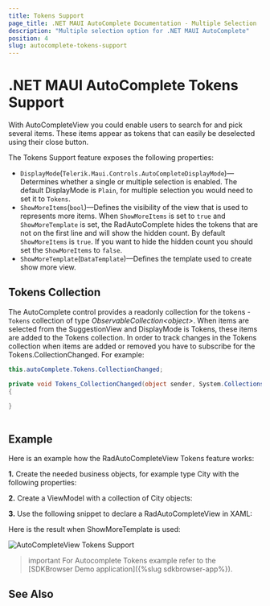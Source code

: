 ```yaml
---
title: Tokens Support
page_title: .NET MAUI AutoComplete Documentation - Multiple Selection
description: "Multiple selection option for .NET MAUI AutoComplete"
position: 4
slug: autocomplete-tokens-support
---
```


# .NET MAUI AutoComplete Tokens Support

With AutoCompleteView you could enable users to search for and pick several items. These items appear as tokens that can easily be deselected using their close button.

The Tokens Support feature exposes the following properties:

* `DisplayMode`(`Telerik.Maui.Controls.AutoCompleteDisplayMode`)&mdash;Determines whether a single or multiple selection is enabled. The default DisplayMode is `Plain`, for multiple selection you would need to set it to `Tokens`.
* `ShowMoreItems`(`bool`)&mdash;Defines the visibility of the view that is used to represents more items. When `ShowMoreItems` is set to `true` and `ShowMoreTemplate` is set, the RadAutoComplete hides the tokens that are not on the first line and will show the hidden count. By default `ShowMoreItems` is `true`. If you want to hide the hidden count you should set the `ShowMoreItems` to `false`.
* `ShowMoreTemplate`(`DataTemplate`)&mdash;Defines the template used to create show more view.

## Tokens Collection

The AutoComplete control provides a readonly collection for the tokens - `Tokens` collection of type *ObservableCollection&lt;object&gt;*. When items are selected from the SuggestionView and DisplayMode is Tokens, these items are added to the Tokens collection. In order to track changes in the Tokens collection when items are added or removed you have to subscribe for the Tokens.CollectionChanged. 
For example:

```C#
this.autoComplete.Tokens.CollectionChanged;
```

```C#
private void Tokens_CollectionChanged(object sender, System.Collections.Specialized.NotifyCollectionChangedEventArgs e)
{
   
}
  
```

## Example

Here is an example how the RadAutoCompleteView Tokens feature works:

**1.** Create the needed business objects, for example type City with the following properties:

<snippet id='autocomplete-city-businessobject'/>

**2.** Create a ViewModel with a collection of City objects:

<snippet id='autocomplete-city-viewmodel'/>

**3.** Use the following snippet to declare a RadAutoCompleteView in XAML:

<snippet id='autocomplete-tokens'/>

Here is the result when ShowMoreTemplate is used:

![AutoCompleteView Tokens Support](images/autocompleteview-features-tokens-support.png "AutoCompleteView Tokens Support")

>important For Autocomplete Tokens example refer to the [SDKBrowser Demo application]({%slug sdkbrowser-app%}).

## See Also


